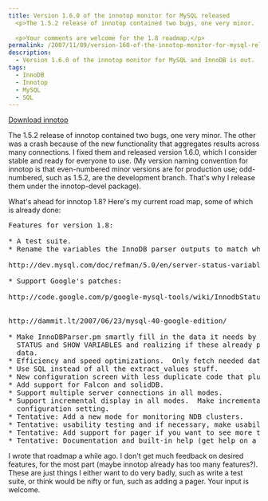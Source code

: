 ```yaml
---
title: Version 1.6.0 of the innotop monitor for MySQL released
  <p>The 1.5.2 release of innotop contained two bugs, one very minor.  The other was a crash because of the new functionality that aggregates results across many connections.  I fixed them and released version 1.6.0, which I consider stable and ready for everyone to use.  (My version naming convention for innotop is that even-numbered minor versions are for production use; odd-numbered, such as 1.5.2, are the development branch.  That's why I release them under the innotop-devel package).</p>
  
  <p>Your comments are welcome for the 1.8 roadmap.</p>
permalink: /2007/11/09/version-160-of-the-innotop-monitor-for-mysql-released/
description:
  - Version 1.6.0 of the innotop monitor for MySQL and InnoDB is out.
tags:
  - InnoDB
  - Innotop
  - MySQL
  - SQL
---
```

<p class="download">
  <a href="http://code.google.com/p/innotop/">Download innotop</a>
</p>

The 1.5.2 release of innotop contained two bugs, one very minor. The other was a crash because of the new functionality that aggregates results across many connections. I fixed them and released version 1.6.0, which I consider stable and ready for everyone to use. (My version naming convention for innotop is that even-numbered minor versions are for production use; odd-numbered, such as 1.5.2, are the development branch. That's why I release them under the innotop-devel package).

What's ahead for innotop 1.8? Here's my current road map, some of which is already done:

<pre>Features for version 1.8:

* A test suite.
* Rename the variables the InnoDB parser outputs to match what MySQL has named them.

http://dev.mysql.com/doc/refman/5.0/en/server-status-variables.html#option_mysqld_Innodb_buffer_pool_pages_data

* Support Google's patches:

http://code.google.com/p/google-mysql-tools/wiki/InnodbStatus


http://dammit.lt/2007/06/23/mysql-40-google-edition/

* Make InnoDBParser.pm smartly fill in the data it needs by looking in SHOW
  STATUS and SHOW VARIABLES and realizing if these already provide necessary
  data.
* Efficiency and speed optimizations.  Only fetch needed data from servers.
* Use SQL instead of all the extract_values stuff.
* New configuration screen with less duplicate code that plugins can add to.
* Add support for Falcon and solidDB.
* Support multiple server connections in all modes.
* Support incremental display in all modes.  Make incremental display a per-mode
  configuration setting.
* Tentative: Add a new mode for monitoring NDB clusters.
* Tentative: usability testing and if necessary, make usability enhancements.
* Tentative: Add support for pager if you want to see more than fits on screen.
* Tentative: Documentation and built-in help (get help on a key from help screen).</pre>

I wrote that roadmap a while ago. I don't get much feedback on desired features, for the most part (maybe innotop already has too many features?). These are just things I either want to do very badly, such as write a test suite, or think would be nifty or fun, such as adding a pager. Your input is welcome.
